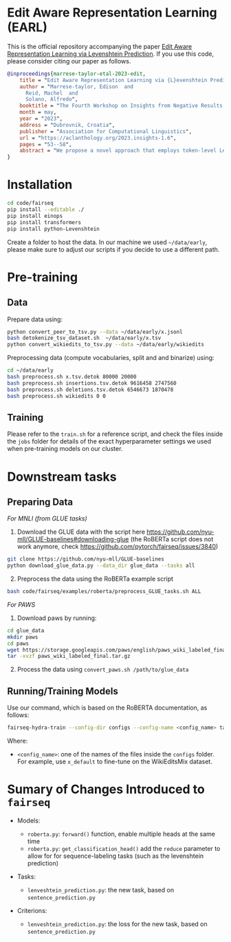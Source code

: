 # Edit Aware Representation Learning (EARL)

This is the official repository accompanying the paper [Edit Aware Representation Learning via Levenshtein Prediction](https://aclanthology.org/2023.insights-1.6/). If you use this code, please consider citing our paper as follows.

```bibtex
@inproceedings{marrese-taylor-etal-2023-edit,
    title = "Edit Aware Representation Learning via {L}evenshtein Prediction",
    author = "Marrese-taylor, Edison  and
      Reid, Machel  and
      Solano, Alfredo",
    booktitle = "The Fourth Workshop on Insights from Negative Results in NLP",
    month = may,
    year = "2023",
    address = "Dubrovnik, Croatia",
    publisher = "Association for Computational Linguistics",
    url = "https://aclanthology.org/2023.insights-1.6",
    pages = "53--58",
    abstract = "We propose a novel approach that employs token-level Levenshtein operations to learn a continuous latent space of vector representations to capture the underlying semantic information with regard to the document editing process. Though our model outperforms strong baselines when fine-tuned on edit-centric tasks, it is unclear if these results are due to domain similarities between fine-tuning and pre-training data, suggesting that the benefits of our proposed approach over regular masked language-modelling pre-training are limited.",
}
```

# Installation

```bash
cd code/fairseq
pip install --editable ./
pip install einops
pip install transformers
pip install python-Levenshtein
```

Create a folder to host the data. In our machine we used `~/data/early`, please make sure to adjust our scripts if you decide to use a different path.

# Pre-training

## Data

Prepare data using:

```bash
python convert_peer_to_tsv.py --data ~/data/early/x.jsonl
bash detokenize_tsv_dataset.sh  ~/data/early/x.tsv
python convert_wikiedits_to_tsv.py --data ~/data/early/wikiedits
```

Preprocessing data (compute vocabularies, split and and binarize) using:

```bash
cd ~/data/early
bash preprocess.sh x.tsv.detok 80000 20000
bash preprocess.sh insertions.tsv.detok 9616458 2747560 
bash preprocess.sh deletions.tsv.detok 6546673 1870478 
bash preprocess.sh wikiedits 0 0
```

## Training

Please refer to the `train.sh` for a reference script, and check the files inside the `jobs` folder for details of the exact hyperparameter settings we used when pre-training models on our cluster.
  
    
# Downstream tasks

## Preparing Data

*For MNLI (from GLUE tasks)*

1. Download the GLUE data with the script here https://github.com/nyu-mll/GLUE-baselines#downloading-glue (the RoBERTa script does not work anymore, check https://github.com/pytorch/fairseq/issues/3840)

  ```bash
  git clone https://github.com/nyu-mll/GLUE-baselines
  python download_glue_data.py --data_dir glue_data --tasks all
  ```

2. Preprocess the data using the RoBERTa example script

  ```bash
  bash code/fairseq/examples/roberta/preprocess_GLUE_tasks.sh ALL
  ```

*For PAWS*

1. Download paws by running:
   
  ```bash
  cd glue_data
  mkdir paws
  cd paws
  wget https://storage.googleapis.com/paws/english/paws_wiki_labeled_final.tar.gz
  tar -xvzf paws_wiki_labeled_final.tar.gz
  ```

2. Process the data using `convert_paws.sh /path/to/glue_data`


## Running/Training Models


Use our command, which is based on the RoBERTA documentation, as follows:
  
  ```bash
  fairseq-hydra-train --config-dir configs --config-name <config_name> task.data=/path/to/data-bin checkpoint.restore_file=/path/to/roberta/model.pt checkpoint.save_dir=/output/path/ | tee -a /output/path/train.log 
  ```
Where:
 - `<config_name>`: one of the names of the files inside the `configs` folder. For example, use `x_default` to fine-tune on the WikiEditsMix dataset. 


# Sumary of Changes Introduced to `fairseq`

- Models:

  - `roberta.py`: `forward()` function, enable multiple heads at the same time
  - `roberta.py`: `get_classification_head()` add the `reduce` parameter to allow for for sequence-labeling tasks (such as the levenshtein prediction)
   
- Tasks:
  - `lenveshtein_prediction.py`: the new task, based on `sentence_prediction.py`

- Criterions:
  - `lenveshtein_prediction.py`: the loss for the new task, based on `sentence_prediction.py`
